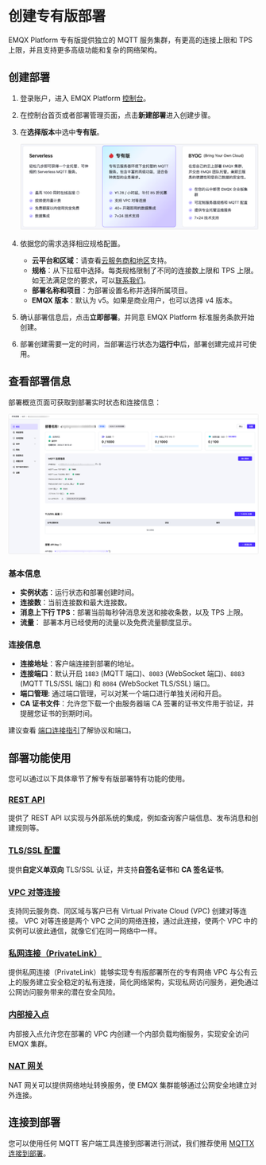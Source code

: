 # 创建专有版部署


EMQX Platform 专有版提供独立的 MQTT 服务集群，有更高的连接上限和 TPS 上限，并且支持更多高级功能和复杂的网络架构。


## 创建部署

1. 登录账户，进入 EMQX Platform [控制台](https://cloud.emqx.com/console/)。

2. 在控制台首页或者部署管理页面，点击**新建部署**进入创建步骤。

3. 在**选择版本**中选中**专有版**。

   ![select_deployment_type](./_assets/create_dedicated.png)


4. 依据您的需求选择相应规格配置。

   - **云平台和区域**：请查看[云服务商和地区](../price/plans.md#支持云服务商和地区)支持。
   - **规格**：从下拉框中选择。每类规格限制了不同的连接数上限和 TPS 上限。如无法满足您的要求，可以[联系我们](https://www.emqx.com/zh/contact?product=cloud)。
   - **部署名称和项目**：为部署设置名称并选择所属项目。
   - **EMQX 版本**：默认为 v5。如果是商业用户，也可以选择 v4 版本。
5. 确认部署信息后，点击**立即部署**。并同意 EMQX Platform 标准服务条款开始创建。
6. 部署创建需要一定的时间，当部署运行状态为**运行中**后，部署创建完成并可使用。


## 查看部署信息

部署概览页面可获取到部署实时状态和连接信息：

![dedicated](./_assets/dedicated_overview.png)

### 基本信息

- **实例状态**：运行状态和部署创建时间。
- **连接数**：当前连接数和最大连接数。
- **消息上下行 TPS**：部署当前每秒钟消息发送和接收条数，以及 TPS 上限。
- **流量**： 部署本月已经使用的流量以及免费流量额度显示。

### 连接信息

- **连接地址**：客户端连接到部署的地址。
- **连接端口**：默认开启 `1883` (MQTT 端口)、`8083` (WebSocket 端口)、`8883` (MQTT TLS/SSL 端口) 和 `8084` (WebSocket TLS/SSL) 端口。
- **端口管理**: 通过端口管理，可以对某一个端口进行单独关闭和开启。
- **CA 证书文件**：允许您下载一个由服务器端 CA 签署的证书文件用于验证，并提醒您证书的到期时间。

建议查看 [端口连接指引](../deployments/port_guide_dedicated.md)了解协议和端口。

## 部署功能使用

您可以通过以下具体章节了解专有版部署特有功能的使用。

### [REST API](https://docs.emqx.com/zh/cloud/latest/api/dedicated)

提供了 REST API 以实现与外部系统的集成，例如查询客户端信息、发布消息和创建规则等。


### [TLS/SSL 配置](../deployments/tls_ssl.md)

提供**自定义单双向** TLS/SSL 认证，并支持**自签名证书**和 **CA 签名证书**。


### [VPC 对等连接](../deployments/vpc_peering.md)

支持同云服务商、同区域与客户已有 Virtual Private Cloud (VPC) 创建对等连接。 VPC 对等连接是两个 VPC 之间的网络连接，通过此连接，使两个 VPC 中的实例可以彼此通信，就像它们在同一网络中一样。


### [私网连接（PrivateLink）](../deployments/privatelink.md)
提供私网连接（PrivateLink）能够实现专有版部署所在的专有网络 VPC 与公有云上的服务建立安全稳定的私有连接，简化网络架构，实现私网访问服务，避免通过公网访问服务带来的潜在安全风险。


### [内部接入点](../vas/intranet-lb.md)

内部接入点允许您在部署的 VPC 内创建一个内部负载均衡服务，实现安全访问 EMQX 集群。


### [NAT 网关](../vas/nat-gateway.md)

NAT 网关可以提供网络地址转换服务，使 EMQX 集群能够通过公网安全地建立对外连接。


## 连接到部署

您可以使用任何 MQTT 客户端工具连接到部署进行测试，我们推荐使用 [MQTTX 连接到部署](../connect_to_deployments/mqttx.md)。
